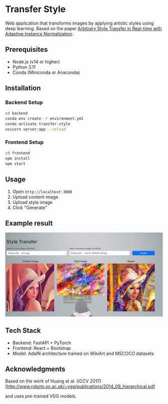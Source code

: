 # Transfer Style

Web application that transforms images by applying artistic styles using deep learning. Based on the paper [Arbitrary Style Transfer in Real-time with Adaptive Instance Normalization](https://arxiv.org/abs/1703.06868).

## Prerequisites

- Node.js (v14 or higher)
- Python 3.11
- Conda (Miniconda or Anaconda)

## Installation

### Backend Setup

```bash
cd backend
conda env create -f environment.yml
conda activate transfer-style
uvicorn server:app --reload
```

### Frontend Setup

```bash
cd frontend
npm install
npm start
```

## Usage

1. Open `http://localhost:3000`
2. Upload content image
3. Upload style image
4. Click "Generate"

## Example result

![example result of transfer style](docs/image.png)

## Tech Stack

- Backend: FastAPI + PyTorch
- Frontend: React + Bootstrap
- Model: AdaIN architecture trained on WikiArt and MSCOCO datasets

## Acknowledgments

Based on the work of Huang et al. (ICCV 2017)[http://www.robots.ox.ac.uk/~vgg/publications/2014_09_hierarchical.pdf

 and uses pre-trained VGG models.
